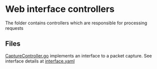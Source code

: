 # Web interface controllers

The folder contains controllers which are responsible for processing requests

## Files

[CaptureController.go](CaptureController.go) implements an interface to a packet capture. See interface details at [interface.yaml](../../docs/api/interface.yaml)
